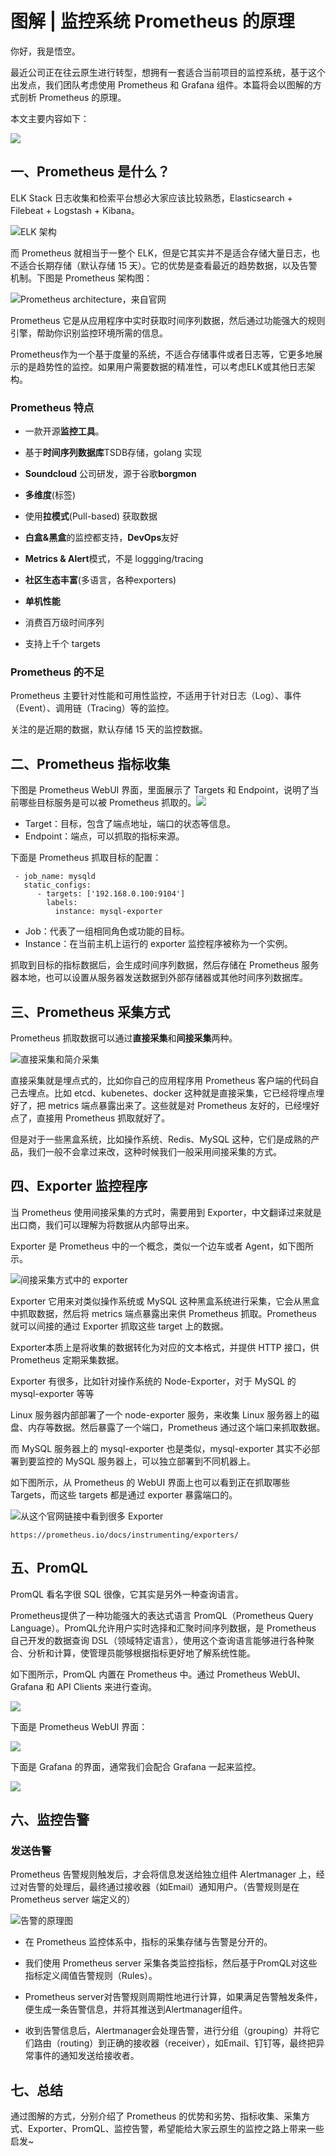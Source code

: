 # 图解 | 监控系统 Prometheus 的原理

你好，我是悟空。

最近公司正在往云原生进行转型，想拥有一套适合当前项目的监控系统，基于这个出发点，我们团队考虑使用 Prometheus 和 Grafana 组件。本篇将会以图解的方式剖析 Prometheus 的原理。

本文主要内容如下：

![](http://cdn.jayh.club/uPic/image-20221106164343185vPb0Y1.png)

## 一、Prometheus 是什么？

ELK Stack 日志收集和检索平台想必大家应该比较熟悉，Elasticsearch + Filebeat + Logstash + Kibana。

![ELK 架构](http://cdn.jayh.club/uPic/ELK%E5%8E%9F%E7%90%86fIKIxD.png)

而 Prometheus 就相当于一整个 ELK，但是它其实并不是适合存储大量日志，也不适合长期存储（默认存储 15 天）。它的优势是查看最近的趋势数据，以及告警机制。下图是 Prometheus 架构图：

![Prometheus architecture，来自官网](http://cdn.jayh.club/uPic/Prometheus%E6%9E%B6%E6%9E%842AstsK.png)

Prometheus 它是从应用程序中实时获取时间序列数据，然后通过功能强大的规则引擎，帮助你识别监控环境所需的信息。

Prometheus作为一个基于度量的系统，不适合存储事件或者日志等，它更多地展示的是趋势性的监控。如果用户需要数据的精准性，可以考虑ELK或其他日志架构。

### Prometheus 特点

- 一款开源**监控工具**。

- 基于**时间序列数据库**TSDB存储，golang 实现

- **Soundcloud** 公司研发，源于谷歌**borgmon**

- **多维度**(标签)
- 使用**拉模式**(Pull-based) 获取数据

- **白盒&黑盒**的监控都支持，**DevOps**友好

- **Metrics & Alert**模式，不是 loggging/tracing

- **社区生态丰富**(多语言，各种exporters)

- **单机性能**
- 消费百万级时间序列
  
- 支持上千个 targets

### Prometheus 的不足

Prometheus 主要针对性能和可用性监控，不适用于针对日志（Log）、事件（Event）、调用链（Tracing）等的监控。

关注的是近期的数据，默认存储 15 天的监控数据。

## 二、Prometheus 指标收集

下图是 Prometheus WebUI 界面，里面展示了 Targets 和 Endpoint，说明了当前哪些目标服务是可以被 Prometheus 抓取的。![](http://cdn.jayh.club/uPic/image-20221106161422668A2CWOO.png)

- Target：目标，包含了端点地址，端口的状态等信息。
- Endpoint：端点，可以抓取的指标来源。

下面是 Prometheus 抓取目标的配置：

``` SH
 - job_name: mysqld
   static_configs:
      - targets: ['192.168.0.100:9104']
        labels:
          instance: mysql-exporter
```

- Job：代表了一组相同角色或功能的目标。
- Instance：在当前主机上运行的 exporter 监控程序被称为一个实例。

抓取到目标的指标数据后，会生成时间序列数据，然后存储在 Prometheus 服务器本地，也可以设置从服务器发送数据到外部存储器或其他时间序列数据库。

## 三、Prometheus 采集方式

Prometheus 抓取数据可以通过**直接采集**和**间接采集**两种。

![直接采集和简介采集](http://cdn.jayh.club/uPic/image-20221106113806118t0kaxR.png)

直接采集就是埋点式的，比如你自己的应用程序用 Prometheus 客户端的代码自己去埋点。比如 etcd、kubenetes、docker 这种就是直接采集，它已经将埋点埋好了，把 metrics 端点暴露出来了。这些就是对 Prometheus 友好的，已经埋好点了，直接用 Prometheus 抓取就好了。

但是对于一些黑盒系统，比如操作系统、Redis、MySQL 这种，它们是成熟的产品，我们一般不会拿过来改，这种时候我们一般采用间接采集的方式。

## 四、Exporter 监控程序

当 Prometheus 使用间接采集的方式时，需要用到 Exporter，中文翻译过来就是出口商，我们可以理解为将数据从内部导出来。

Exporter 是 Prometheus 中的一个概念，类似一个边车或者 Agent，如下图所示。

![间接采集方式中的 exporter](http://cdn.jayh.club/uPic/image-20221106115202531qogv2QdPUqbieMa7xI.png)

Exporter 它用来对类似操作系统或 MySQL 这种黑盒系统进行采集，它会从黑盒中抓取数据，然后将 metrics 端点暴露出来供 Prometheus 抓取。Prometheus 就可以间接的通过 Exporter 抓取这些 target 上的数据。

Exporter本质上是将收集的数据转化为对应的文本格式，并提供 HTTP 接口，供 Prometheus 定期采集数据。

Exporter 有很多，比如针对操作系统的 Node-Exporter，对于 MySQL 的 mysql-exporter 等等

Linux 服务器内部部署了一个 node-exporter 服务，来收集 Linux 服务器上的磁盘、内存等数据。然后暴露了一个端口，Prometheus 通过这个端口来抓取数据。

而 MySQL 服务器上的 mysql-exporter 也是类似，mysql-exporter 其实不必部署到要监控的 MySQL 服务器上，可以独立部署到不同机器上。

如下图所示，从 Prometheus 的 WebUI 界面上也可以看到正在抓取哪些 Targets，而这些 targets 都是通过 exporter 暴露端口的。

![](http://cdn.jayh.club/uPic/image-20221028151619718wAzV6X.png)从这个官网链接中看到很多 Exporter

``` SH
https://prometheus.io/docs/instrumenting/exporters/
```

## 五、PromQL

PromQL 看名字很 SQL 很像，它其实是另外一种查询语言。

Prometheus提供了一种功能强大的表达式语言 PromQL（Prometheus Query Language）。PromQL允许用户实时选择和汇聚时间序列数据，是 Prometheus 自己开发的数据查询 DSL（领域特定语言），使用这个查询语言能够进行各种聚合、分析和计算，使管理员能够根据指标更好地了解系统性能。

如下图所示，PromQL 内置在 Prometheus 中。通过 Prometheus WebUI、Grafana 和 API Clients 来进行查询。

![](http://cdn.jayh.club/uPic/image-20221106151908101B9ZVdf.png)



下面是 Prometheus WebUI 界面：

![](http://cdn.jayh.club/uPic/image-20221106154218682XLVQMO.png)

下面是 Grafana 的界面，通常我们会配合 Grafana 一起来监控。

![](http://cdn.jayh.club/uPic/image-20221102174218278FCRupd8ATwlz.png)

## 六、监控告警

### 发送告警

Prometheus 告警规则触发后，才会将信息发送给独立组件 Alertmanager 上，经过对告警的处理后，最终通过接收器（如Email）通知用户。（告警规则是在 Prometheus server 端定义的）

![告警的原理图](http://cdn.jayh.club/uPic/image-20221106163507187Tl6zgS.png)

- 在 Prometheus 监控体系中，指标的采集存储与告警是分开的。
- 我们使用 Prometheus server 采集各类监控指标，然后基于PromQL对这些指标定义阈值告警规则（Rules）。

- Prometheus server对告警规则周期性地进行计算，如果满足告警触发条件，便生成一条告警信息，并将其推送到Alertmanager组件。

- 收到告警信息后，Alertmanager会处理告警，进行分组（grouping）并将它们路由（routing）到正确的接收器（receiver），如Email、钉钉等，最终把异常事件的通知发送给接收者。

## 七、总结

通过图解的方式，分别介绍了 Prometheus 的优势和劣势、指标收集、采集方式、Exporter、PromQL、监控告警，希望能给大家云原生的监控之路上带来一些启发~

